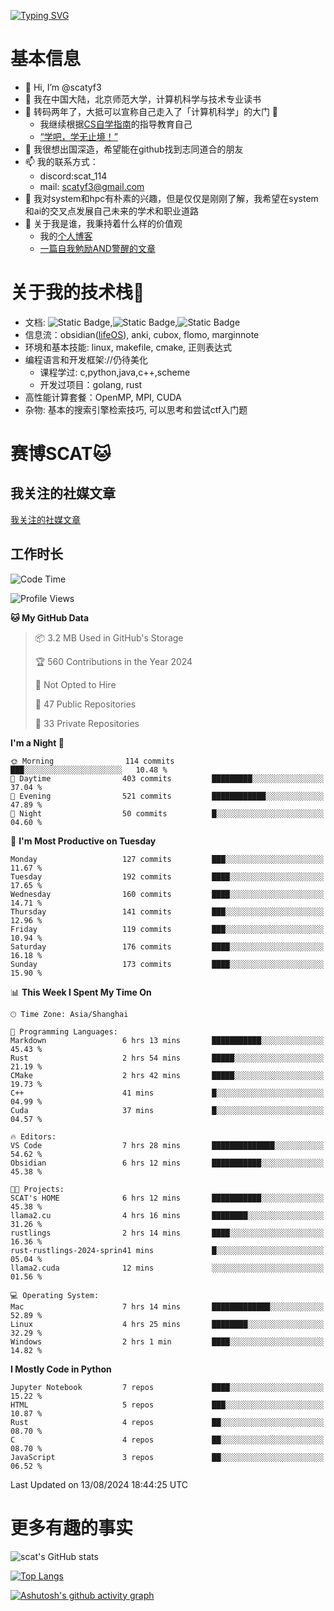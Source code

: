 [![Typing SVG](https://readme-typing-svg.demolab.com?font=Fira+Code&pause=1000&center=true&vCenter=true&multiline=true&width=470&height=98&lines=Across+the+Great+Wall+;we+can+reach+every+corner+in+the+world)](https://git.io/typing-svg)

# 基本信息
- 👋 Hi, I’m @scatyf3
- 👀 我在中国大陆，北京师范大学，计算机科学与技术专业读书
- 🌱 转码两年了，大抵可以宣称自己走入了「计算机科学」的大门 🥺
  - 我继续根据[CS自学指南](https://csdiy.wiki/)的指导教育自己 
  - [“学吧，学无止境！” ](https://www.acm.org/binaries/content/assets/education/cs2013_chinese.pdf)
- 💞️ 我很想出国深造，希望能在github找到志同道合的朋友
- 📫 我的联系方式：
  -   discord:scat_114
  -   mail: scatyf3@gmail.com
- 🌟 我对system和hpc有朴素的兴趣，但是仅仅是刚刚了解，我希望在system和ai的交叉点发展自己未来的学术和职业道路
- 🤔 关于我是谁，我秉持着什么样的价值观
  - 我的[个人博客](https://scatyfs-blog.gitbook.io/scats-blog)
  - [一篇自我勉励AND警醒的文章](https://www.zhihu.com/question/595969891/answer/3060352057)
 
# 关于我的技术栈🔧
- 文档: ![Static Badge](https://img.shields.io/badge/markdown-gray),![Static Badge](https://img.shields.io/badge/latex-gray),![Static Badge](https://img.shields.io/badge/marp-blue)
- 信息流：obsidian([lifeOS](https://github.com/quanru/obsidian-example-lifeos)), anki, cubox, flomo, marginnote
- 环境和基本技能: linux, makefile, cmake, 正则表达式
- 编程语言和开发框架://仍待美化
  - 课程学过: c,python,java,c++,scheme
  - 开发过项目：golang, rust
- 高性能计算套餐：OpenMP, MPI, CUDA 
- 杂物: 基本的搜索引擎检索技巧, 可以思考和尝试ctf入门题

# 赛博SCAT🐱

## 我关注的社媒文章
[我关注的社媒文章](https://www.notion.so/6379b986d4964818b078b0328b41f73b?v=19fc0e6483ec4fada09d6c68f7b20732)

## 工作时长
<!--START_SECTION:waka-->
![Code Time](http://img.shields.io/badge/Code%20Time-381%20hrs%2050%20mins-blue)

![Profile Views](http://img.shields.io/badge/Profile%20Views-1-blue)

**🐱 My GitHub Data** 

> 📦 3.2 MB Used in GitHub's Storage 
 > 
> 🏆 560 Contributions in the Year 2024
 > 
> 🚫 Not Opted to Hire
 > 
> 📜 47 Public Repositories 
 > 
> 🔑 33 Private Repositories 
 > 
**I'm a Night 🦉** 

```text
🌞 Morning                114 commits         ███░░░░░░░░░░░░░░░░░░░░░░   10.48 % 
🌆 Daytime                403 commits         █████████░░░░░░░░░░░░░░░░   37.04 % 
🌃 Evening                521 commits         ████████████░░░░░░░░░░░░░   47.89 % 
🌙 Night                  50 commits          █░░░░░░░░░░░░░░░░░░░░░░░░   04.60 % 
```
📅 **I'm Most Productive on Tuesday** 

```text
Monday                   127 commits         ███░░░░░░░░░░░░░░░░░░░░░░   11.67 % 
Tuesday                  192 commits         ████░░░░░░░░░░░░░░░░░░░░░   17.65 % 
Wednesday                160 commits         ████░░░░░░░░░░░░░░░░░░░░░   14.71 % 
Thursday                 141 commits         ███░░░░░░░░░░░░░░░░░░░░░░   12.96 % 
Friday                   119 commits         ███░░░░░░░░░░░░░░░░░░░░░░   10.94 % 
Saturday                 176 commits         ████░░░░░░░░░░░░░░░░░░░░░   16.18 % 
Sunday                   173 commits         ████░░░░░░░░░░░░░░░░░░░░░   15.90 % 
```


📊 **This Week I Spent My Time On** 

```text
🕑︎ Time Zone: Asia/Shanghai

💬 Programming Languages: 
Markdown                 6 hrs 13 mins       ███████████░░░░░░░░░░░░░░   45.43 % 
Rust                     2 hrs 54 mins       █████░░░░░░░░░░░░░░░░░░░░   21.19 % 
CMake                    2 hrs 42 mins       █████░░░░░░░░░░░░░░░░░░░░   19.73 % 
C++                      41 mins             █░░░░░░░░░░░░░░░░░░░░░░░░   04.99 % 
Cuda                     37 mins             █░░░░░░░░░░░░░░░░░░░░░░░░   04.57 % 

🔥 Editors: 
VS Code                  7 hrs 28 mins       ██████████████░░░░░░░░░░░   54.62 % 
Obsidian                 6 hrs 12 mins       ███████████░░░░░░░░░░░░░░   45.38 % 

🐱‍💻 Projects: 
SCAT's HOME              6 hrs 12 mins       ███████████░░░░░░░░░░░░░░   45.38 % 
llama2.cu                4 hrs 16 mins       ████████░░░░░░░░░░░░░░░░░   31.26 % 
rustlings                2 hrs 14 mins       ████░░░░░░░░░░░░░░░░░░░░░   16.36 % 
rust-rustlings-2024-sprin41 mins             █░░░░░░░░░░░░░░░░░░░░░░░░   05.04 % 
llama2.cuda              12 mins             ░░░░░░░░░░░░░░░░░░░░░░░░░   01.56 % 

💻 Operating System: 
Mac                      7 hrs 14 mins       █████████████░░░░░░░░░░░░   52.89 % 
Linux                    4 hrs 25 mins       ████████░░░░░░░░░░░░░░░░░   32.29 % 
Windows                  2 hrs 1 min         ████░░░░░░░░░░░░░░░░░░░░░   14.82 % 
```

**I Mostly Code in Python** 

```text
Jupyter Notebook         7 repos             ████░░░░░░░░░░░░░░░░░░░░░   15.22 % 
HTML                     5 repos             ███░░░░░░░░░░░░░░░░░░░░░░   10.87 % 
Rust                     4 repos             ██░░░░░░░░░░░░░░░░░░░░░░░   08.70 % 
C                        4 repos             ██░░░░░░░░░░░░░░░░░░░░░░░   08.70 % 
JavaScript               3 repos             ██░░░░░░░░░░░░░░░░░░░░░░░   06.52 % 
```




 Last Updated on 13/08/2024 18:44:25 UTC
<!--END_SECTION:waka-->


# 更多有趣的事实 

![scat's GitHub stats](https://github-readme-stats.vercel.app/api?username=scatyf3&count_private=true&theme=synthwave)

[![Top Langs](https://github-readme-stats.vercel.app/api/top-langs/?username=scatyf3&layout=compact&langs_count=12&theme=synthwave&hide=javascript,html,css&size_weight=0.5&count_weight=0.5)](https://github.com/anuraghazra/github-readme-statss)

[![Ashutosh's github activity graph](https://github-readme-activity-graph.vercel.app/graph?username=scatyf3&theme=dracula)](https://github.com/ashutosh00710/github-readme-activity-graph)

<!---
scatfy3/scatfy3 is a ✨ special ✨ repository because its `README.md` (this file) appears on your GitHub profile.
You can click the Preview link to take a look at your changes.
--->
